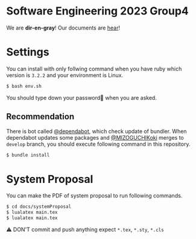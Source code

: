 # Software Engineering 2023 Group4
We are **dir-en-gray**!
Our documents are [hear](https://www.notion.so/kut-se-group4/dir-en-gray-789a9c3b505e4ac3994a1478477590f0?pvs=4)!

# Settings
You can install with only follwing command when you have ruby which version is `3.2.2` and your environment is Linux.
```Bash
$ bash env.sh
```
You should type down your password🔑 when you are asked.

## Recommendation
There is bot called [@dependabot](https://github.com/apps/dependabot), which check update of bundler.
When dependabot updates some packages and [@MIZOGUCHIKoki](https://github.com/MIZOGUCHIKoki) merges to `develop` branch, you should execute following command in this repository.
```Bash
$ bundle install
```

# System Proposal
You can make the PDF of system proposal to run following commands.
```Bash
$ cd docs/systemProposal
$ lualatex main.tex
$ lualatex main.tex
```
⚠️ DON'T commit and push anything expect `*.tex`, `*.sty`, `*.cls`
